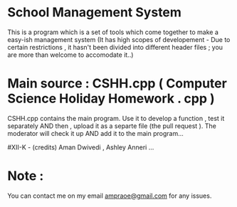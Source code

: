 # School Management System
This is a program which is a set of tools which come together to make a easy-ish management system (It has high scopes of developement - Due to certain restrictions , it hasn't been divided into different header files ; you are more than welcome to accomodate it..)

# Main source : CSHH.cpp ( Computer Science Holiday Homework . cpp ) 
CSHH.cpp contains the main program. Use it to develop a function , test it separately AND then , upload it as a separte file (the pull request ).
The moderator will check it up AND add it to the main program...

#XII-K - (credits)
 Aman Dwivedi , Ashley Anneri ... 
# Note :
You can contact me on my email ampraoe@gmail.com for any issues.
